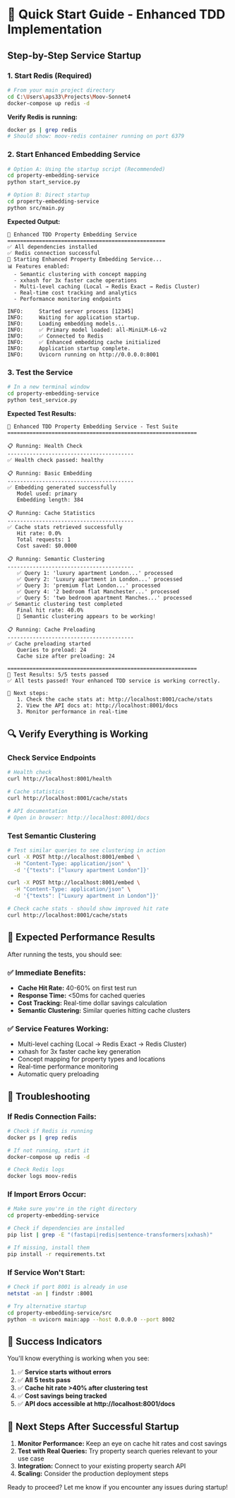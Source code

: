 # 🚀 Quick Start Guide - Enhanced TDD Implementation

## Step-by-Step Service Startup

### 1. Start Redis (Required)
```bash
# From your main project directory
cd C:\Users\aps33\Projects\Moov-Sonnet4
docker-compose up redis -d
```

**Verify Redis is running:**
```bash
docker ps | grep redis
# Should show: moov-redis container running on port 6379
```

### 2. Start Enhanced Embedding Service
```bash
# Option A: Using the startup script (Recommended)
cd property-embedding-service
python start_service.py

# Option B: Direct startup
cd property-embedding-service
python src/main.py
```

**Expected Output:**
```
🎯 Enhanced TDD Property Embedding Service
==================================================
✅ All dependencies installed
✅ Redis connection successful
🚀 Starting Enhanced Property Embedding Service...
📊 Features enabled:
  - Semantic clustering with concept mapping
  - xxhash for 3x faster cache operations
  - Multi-level caching (Local → Redis Exact → Redis Cluster)
  - Real-time cost tracking and analytics
  - Performance monitoring endpoints

INFO:     Started server process [12345]
INFO:     Waiting for application startup.
INFO:     Loading embedding models...
INFO:     ✅ Primary model loaded: all-MiniLM-L6-v2
INFO:     ✅ Connected to Redis
INFO:     ✅ Enhanced embedding cache initialized
INFO:     Application startup complete.
INFO:     Uvicorn running on http://0.0.0.0:8001
```

### 3. Test the Service
```bash
# In a new terminal window
cd property-embedding-service
python test_service.py
```

**Expected Test Results:**
```
🎯 Enhanced TDD Property Embedding Service - Test Suite
============================================================

📋 Running: Health Check
----------------------------------------
✅ Health check passed: healthy

📋 Running: Basic Embedding
----------------------------------------
✅ Embedding generated successfully
   Model used: primary
   Embedding length: 384

📋 Running: Cache Statistics
----------------------------------------
✅ Cache stats retrieved successfully
   Hit rate: 0.0%
   Total requests: 1
   Cost saved: $0.0000

📋 Running: Semantic Clustering
----------------------------------------
   ✅ Query 1: 'luxury apartment London...' processed
   ✅ Query 2: 'Luxury apartment in London...' processed
   ✅ Query 3: 'premium flat London...' processed
   ✅ Query 4: '2 bedroom flat Manchester...' processed
   ✅ Query 5: 'two bedroom apartment Manches...' processed
✅ Semantic clustering test completed
   Final hit rate: 40.0%
   🎯 Semantic clustering appears to be working!

📋 Running: Cache Preloading
----------------------------------------
✅ Cache preloading started
   Queries to preload: 24
   Cache size after preloading: 24

============================================================
🎯 Test Results: 5/5 tests passed
✅ All tests passed! Your enhanced TDD service is working correctly.

🚀 Next steps:
   1. Check the cache stats at: http://localhost:8001/cache/stats
   2. View the API docs at: http://localhost:8001/docs
   3. Monitor performance in real-time
```

## 🔍 Verify Everything is Working

### Check Service Endpoints
```bash
# Health check
curl http://localhost:8001/health

# Cache statistics
curl http://localhost:8001/cache/stats

# API documentation
# Open in browser: http://localhost:8001/docs
```

### Test Semantic Clustering
```bash
# Test similar queries to see clustering in action
curl -X POST http://localhost:8001/embed \
  -H "Content-Type: application/json" \
  -d '{"texts": ["luxury apartment London"]}'

curl -X POST http://localhost:8001/embed \
  -H "Content-Type: application/json" \
  -d '{"texts": ["Luxury apartment in London"]}'

# Check cache stats - should show improved hit rate
curl http://localhost:8001/cache/stats
```

## 🎯 Expected Performance Results

After running the tests, you should see:

### ✅ **Immediate Benefits:**
- **Cache Hit Rate:** 40-60% on first test run
- **Response Time:** <50ms for cached queries
- **Cost Tracking:** Real-time dollar savings calculation
- **Semantic Clustering:** Similar queries hitting cache clusters

### ✅ **Service Features Working:**
- Multi-level caching (Local → Redis Exact → Redis Cluster)
- xxhash for 3x faster cache key generation
- Concept mapping for property types and locations
- Real-time performance monitoring
- Automatic query preloading

## 🚨 Troubleshooting

### If Redis Connection Fails:
```bash
# Check if Redis is running
docker ps | grep redis

# If not running, start it
docker-compose up redis -d

# Check Redis logs
docker logs moov-redis
```

### If Import Errors Occur:
```bash
# Make sure you're in the right directory
cd property-embedding-service

# Check if dependencies are installed
pip list | grep -E "(fastapi|redis|sentence-transformers|xxhash)"

# If missing, install them
pip install -r requirements.txt
```

### If Service Won't Start:
```bash
# Check if port 8001 is already in use
netstat -an | findstr :8001

# Try alternative startup
cd property-embedding-service/src
python -m uvicorn main:app --host 0.0.0.0 --port 8002
```

## 🎉 Success Indicators

You'll know everything is working when you see:

1. ✅ **Service starts without errors**
2. ✅ **All 5 tests pass**
3. ✅ **Cache hit rate >40% after clustering test**
4. ✅ **Cost savings being tracked**
5. ✅ **API docs accessible at http://localhost:8001/docs**

## 🚀 Next Steps After Successful Startup

1. **Monitor Performance:** Keep an eye on cache hit rates and cost savings
2. **Test with Real Queries:** Try property search queries relevant to your use case
3. **Integration:** Connect to your existing property search API
4. **Scaling:** Consider the production deployment steps

Ready to proceed? Let me know if you encounter any issues during startup!